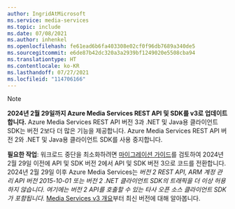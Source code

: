 ```yaml
---
author: IngridAtMicrosoft
ms.service: media-services
ms.topic: include
ms.date: 07/08/2021
ms.author: inhenkel
ms.openlocfilehash: fe61ead6b6fa403308e02cf0f96db7689a340de5
ms.sourcegitcommit: e6de87b42dc320a3a2939bf1249020e5508cba94
ms.translationtype: HT
ms.contentlocale: ko-KR
ms.lasthandoff: 07/27/2021
ms.locfileid: "114706166"
---
```

> [!NOTE]
> **2024년 2월 29일까지 Azure Media Services REST API 및 SDK를 v3로 업데이트합니다.** Azure Media Services REST API 버전 3과 .NET 및 Java용 클라이언트 SDK는 버전 2보다 더 많은 기능을 제공합니다. Azure Media Services REST API 버전 2와 .NET 및 Java용 클라이언트 SDK를 사용 중지합니다. 
>
> **필요한 작업**: 워크로드 중단을 최소화하려면 [마이그레이션 가이드](../migrate-v-2-v-3-migration-introduction.md)를 검토하여 2024년 2월 29일 이전에 API 및 SDK 버전 2에서 API 및 SDK 버전 3으로 코드를 전환합니다. 2024년 2월 29일 이후 Azure Media Services는 *버전 2 REST API, ARM 계정 관리 API 버전 2015-10-01 또는 버전 2 .NET 클라이언트 SDK의 트래픽을 더 이상 허용하지 않습니다. 여기에는 버전 2 API를 호출할 수 있는 타사 오픈 소스 클라이언트 SDK가 포함됩니다.* [Media Services v3 개요](../media-services-overview.md)부터 최신 버전에 대해 알아봅니다.
